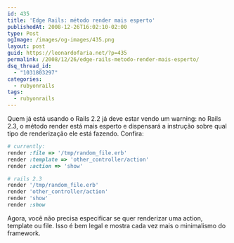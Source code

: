 ```yaml
---
id: 435
title: 'Edge Rails: método render mais esperto'
publishedAt: 2008-12-26T16:02:10-02:00
type: Post
ogImage: /images/og-images/435.png
layout: post
guid: https://leonardofaria.net/?p=435
permalink: /2008/12/26/edge-rails-metodo-render-mais-esperto/
dsq_thread_id:
  - "1031803297"
categories:
  - rubyonrails
tags:
  - rubyonrails
---
```

Quem já está usando o Rails 2.2 já deve estar vendo um warning: no Rails 2.3, o método render está mais esperto e dispensará a instrução sobre qual tipo de renderização ele está fazendo. Confira: 

```ruby
# currently:
render :file => '/tmp/random_file.erb'
render :template => 'other_controller/action'
render :action => 'show'

# rails 2.3
render '/tmp/random_file.erb'
render 'other_controller/action'
render 'show'
render :show
```

Agora, você não precisa especificar se quer renderizar uma action, template ou file. Isso é bem legal e mostra cada vez mais o minimalismo do framework.
